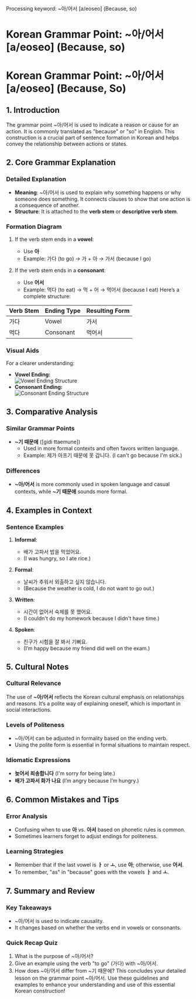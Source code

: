 Processing keyword: ~아/어서 [a/eoseo] (Because, so)
# Korean Grammar Point: ~아/어서 [a/eoseo] (Because, so)
# Korean Grammar Point: ~아/어서 [a/eoseo] (Because, So)
## 1. Introduction
The grammar point ~아/어서 is used to indicate a reason or cause for an action. It is commonly translated as "because" or "so" in English. This construction is a crucial part of sentence formation in Korean and helps convey the relationship between actions or states.
## 2. Core Grammar Explanation
### Detailed Explanation
- **Meaning**: ~아/어서 is used to explain why something happens or why someone does something. It connects clauses to show that one action is a consequence of another. 
- **Structure**: It is attached to the **verb stem** or **descriptive verb stem**.
### Formation Diagram
1. If the verb stem ends in a **vowel**:
   - Use **아**
   - Example: 가다 (to go) → 가 + 아 → 가서 (because I go)
  
2. If the verb stem ends in a **consonant**:
   - Use **어서**
   - Example: 먹다 (to eat) → 먹 + 어 → 먹어서 (because I eat)
Here’s a complete structure:
  
| Verb Stem | Ending Type | Resulting Form  |
|-----------|-------------|------------------|
| 가다      | Vowel       | 가서             |
| 먹다      | Consonant   | 먹어서           |
### Visual Aids
For a clearer understanding:
- **Vowel Ending:**  
  ![Vowel Ending Structure](https://via.placeholder.com/300?text=Vowel+Ending)
- **Consonant Ending:**  
  ![Consonant Ending Structure](https://via.placeholder.com/300?text=Consonant+Ending)
## 3. Comparative Analysis
### Similar Grammar Points
- **~기 때문에** ([gidi ttaemune]) 
   - Used in more formal contexts and often favors written language. 
   - Example: 제가 아프기 때문에 못 갑니다. (I can't go because I'm sick.)
  
### Differences
- **~아/어서** is more commonly used in spoken language and casual contexts, while **~기 때문에** sounds more formal.
## 4. Examples in Context
### Sentence Examples
1. **Informal**: 
   - 배가 고파서 밥을 먹었어요.
   - (I was hungry, so I ate rice.)
  
2. **Formal**: 
   - 날씨가 추워서 외출하고 싶지 않습니다.
   - (Because the weather is cold, I do not want to go out.)
  
3. **Written**: 
   - 시간이 없어서 숙제를 못 했어요.
   - (I couldn't do my homework because I didn't have time.)
  
4. **Spoken**:
   - 친구가 시험을 잘 봐서 기뻐요.
   - (I’m happy because my friend did well on the exam.)
## 5. Cultural Notes
### Cultural Relevance
The use of **~아/어서** reflects the Korean cultural emphasis on relationships and reasons. It’s a polite way of explaining oneself, which is important in social interactions.
### Levels of Politeness
- ~아/어서 can be adjusted in formality based on the ending verb.
- Using the polite form is essential in formal situations to maintain respect.
### Idiomatic Expressions
- **늦어서 죄송합니다** (I'm sorry for being late.)
- **배가 고파서 화가 나요** (I’m angry because I’m hungry.)
## 6. Common Mistakes and Tips
### Error Analysis
- Confusing when to use **아** vs. **아서** based on phonetic rules is common.
- Sometimes learners forget to adjust endings for politeness.
### Learning Strategies
- Remember that if the last vowel is **ㅏ** or **ㅗ**, use **아**; otherwise, use **어서**.
- To remember, "as" in "because" goes with the vowels **ㅏ** and **ㅗ**.
## 7. Summary and Review
### Key Takeaways
- ~아/어서 is used to indicate causality.
- It changes based on whether the verbs end in vowels or consonants.
### Quick Recap Quiz
1. What is the purpose of ~아/어서?
2. Give an example using the verb "to go" (가다) with ~아/어서.
3. How does ~아/어서 differ from ~기 때문에?
This concludes your detailed lesson on the grammar point ~아/어서. Use these guidelines and examples to enhance your understanding and use of this essential Korean construction!
